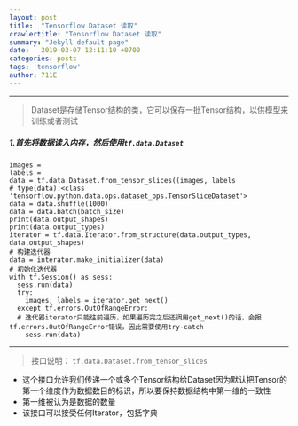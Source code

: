 ```yaml
---
layout: post
title:  "Tensorflow Dataset 读取"
crawlertitle: "Tensorflow Dataset 读取"
summary: "Jekyll default page"
date:   2019-03-07 12:11:10 +0700
categories: posts
tags: 'tensorflow'
author: 711E
---
```

***
>Dataset是存储Tensor结构的类，它可以保存一批Tensor结构，以供模型来训练或者测试
##### 1.首先将数据读入内存，然后使用`tf.data.Dataset`

```
images =
labels =
data = tf.data.Dataset.from_tensor_slices((images, labels
# type(data):<class 'tensorflow.python.data.ops.dataset_ops.TensorSliceDataset'>
data = data.shuffle(1000)
data = data.batch(batch_size)
print(data.output_shapes)
print(data.output_types)
iterator = tf.data.Iterator.from_structure(data.output_types, data.output_shapes)
# 构建迭代器
data = interator.make_initializer(data)
# 初始化迭代器
with tf.Session() as sess:
  sess.run(data)
  try:
    images, labels = iterator.get_next()
  except tf.errors.OutOfRangeError:
  # 迭代器iterator只能往前遍历，如果遍历完之后还调用get_next()的话，会报tf.errors.OutOfRangeError错误，因此需要使用try-catch
    sess.run(data)
```

***
>接口说明：
`tf.data.Dataset.from_tensor_slices`
* 这个接口允许我们传递一个或多个Tensor结构给Dataset因为默认把Tensor的第一个维度作为数据数目的标识，所以要保持数据结构中第一维的一致性
* 第一维被认为是数据的数量
* 该接口可以接受任何Iterator，包括字典
